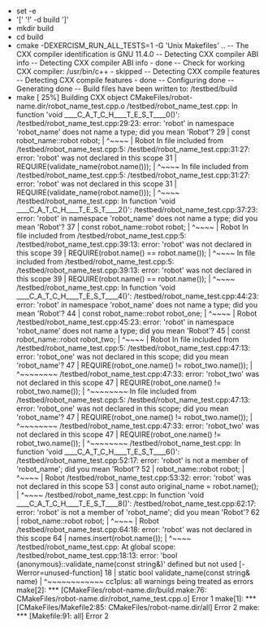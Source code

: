 + set -e
+ '[' '!' -d build ']'
+ mkdir build
+ cd build
+ cmake -DEXERCISM_RUN_ALL_TESTS=1 -G 'Unix Makefiles' ..
-- The CXX compiler identification is GNU 11.4.0
-- Detecting CXX compiler ABI info
-- Detecting CXX compiler ABI info - done
-- Check for working CXX compiler: /usr/bin/c++ - skipped
-- Detecting CXX compile features
-- Detecting CXX compile features - done
-- Configuring done
-- Generating done
-- Build files have been written to: /testbed/build
+ make
[ 25%] Building CXX object CMakeFiles/robot-name.dir/robot_name_test.cpp.o
/testbed/robot_name_test.cpp: In function 'void ____C_A_T_C_H____T_E_S_T____0()':
/testbed/robot_name_test.cpp:29:23: error: 'robot' in namespace 'robot_name' does not name a type; did you mean 'Robot'?
   29 |     const robot_name::robot robot;
      |                       ^~~~~
      |                       Robot
In file included from /testbed/robot_name_test.cpp:5:
/testbed/robot_name_test.cpp:31:27: error: 'robot' was not declared in this scope
   31 |     REQUIRE(validate_name(robot.name()));
      |                           ^~~~~
In file included from /testbed/robot_name_test.cpp:5:
/testbed/robot_name_test.cpp:31:27: error: 'robot' was not declared in this scope
   31 |     REQUIRE(validate_name(robot.name()));
      |                           ^~~~~
/testbed/robot_name_test.cpp: In function 'void ____C_A_T_C_H____T_E_S_T____2()':
/testbed/robot_name_test.cpp:37:23: error: 'robot' in namespace 'robot_name' does not name a type; did you mean 'Robot'?
   37 |     const robot_name::robot robot;
      |                       ^~~~~
      |                       Robot
In file included from /testbed/robot_name_test.cpp:5:
/testbed/robot_name_test.cpp:39:13: error: 'robot' was not declared in this scope
   39 |     REQUIRE(robot.name() == robot.name());
      |             ^~~~~
In file included from /testbed/robot_name_test.cpp:5:
/testbed/robot_name_test.cpp:39:13: error: 'robot' was not declared in this scope
   39 |     REQUIRE(robot.name() == robot.name());
      |             ^~~~~
/testbed/robot_name_test.cpp: In function 'void ____C_A_T_C_H____T_E_S_T____4()':
/testbed/robot_name_test.cpp:44:23: error: 'robot' in namespace 'robot_name' does not name a type; did you mean 'Robot'?
   44 |     const robot_name::robot robot_one;
      |                       ^~~~~
      |                       Robot
/testbed/robot_name_test.cpp:45:23: error: 'robot' in namespace 'robot_name' does not name a type; did you mean 'Robot'?
   45 |     const robot_name::robot robot_two;
      |                       ^~~~~
      |                       Robot
In file included from /testbed/robot_name_test.cpp:5:
/testbed/robot_name_test.cpp:47:13: error: 'robot_one' was not declared in this scope; did you mean 'robot_name'?
   47 |     REQUIRE(robot_one.name() != robot_two.name());
      |             ^~~~~~~~~
/testbed/robot_name_test.cpp:47:33: error: 'robot_two' was not declared in this scope
   47 |     REQUIRE(robot_one.name() != robot_two.name());
      |                                 ^~~~~~~~~
In file included from /testbed/robot_name_test.cpp:5:
/testbed/robot_name_test.cpp:47:13: error: 'robot_one' was not declared in this scope; did you mean 'robot_name'?
   47 |     REQUIRE(robot_one.name() != robot_two.name());
      |             ^~~~~~~~~
/testbed/robot_name_test.cpp:47:33: error: 'robot_two' was not declared in this scope
   47 |     REQUIRE(robot_one.name() != robot_two.name());
      |                                 ^~~~~~~~~
/testbed/robot_name_test.cpp: In function 'void ____C_A_T_C_H____T_E_S_T____6()':
/testbed/robot_name_test.cpp:52:17: error: 'robot' is not a member of 'robot_name'; did you mean 'Robot'?
   52 |     robot_name::robot robot;
      |                 ^~~~~
      |                 Robot
/testbed/robot_name_test.cpp:53:32: error: 'robot' was not declared in this scope
   53 |     const auto original_name = robot.name();
      |                                ^~~~~
/testbed/robot_name_test.cpp: In function 'void ____C_A_T_C_H____T_E_S_T____8()':
/testbed/robot_name_test.cpp:62:17: error: 'robot' is not a member of 'robot_name'; did you mean 'Robot'?
   62 |     robot_name::robot robot;
      |                 ^~~~~
      |                 Robot
/testbed/robot_name_test.cpp:64:18: error: 'robot' was not declared in this scope
   64 |     names.insert(robot.name());
      |                  ^~~~~
/testbed/robot_name_test.cpp: At global scope:
/testbed/robot_name_test.cpp:18:13: error: 'bool {anonymous}::validate_name(const string&)' defined but not used [-Werror=unused-function]
   18 | static bool validate_name(const string& name)
      |             ^~~~~~~~~~~~~
cc1plus: all warnings being treated as errors
make[2]: *** [CMakeFiles/robot-name.dir/build.make:76: CMakeFiles/robot-name.dir/robot_name_test.cpp.o] Error 1
make[1]: *** [CMakeFiles/Makefile2:85: CMakeFiles/robot-name.dir/all] Error 2
make: *** [Makefile:91: all] Error 2
